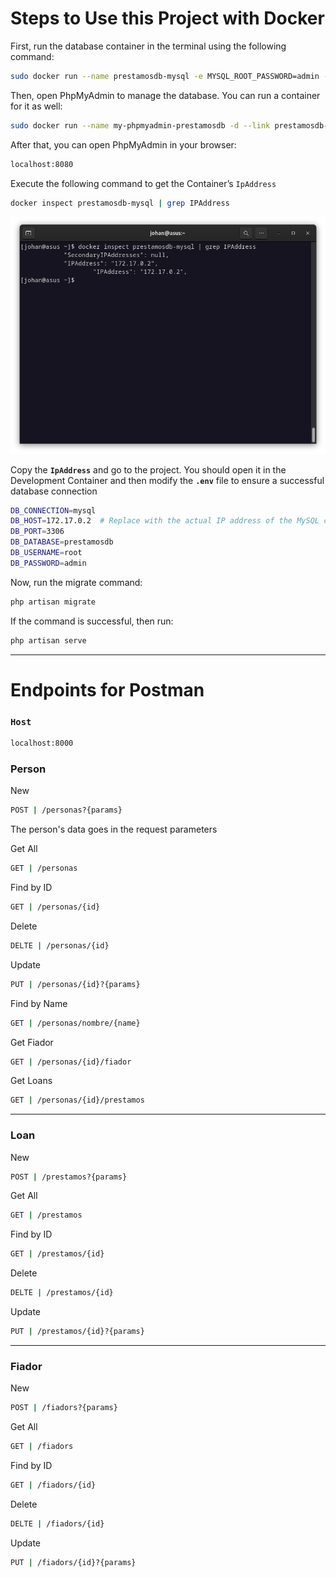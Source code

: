 # Steps to Use this Project with Docker

First, run the database container in the terminal using the following command:

```bash
sudo docker run --name prestamosdb-mysql -e MYSQL_ROOT_PASSWORD=admin -p 3306:3306 -d mysql:latest
```

Then, open PhpMyAdmin to manage the database. You can run a container for it as well:

```bash
sudo docker run --name my-phpmyadmin-prestamosdb -d --link prestamosdb-mysql:db -p 8080:80 phpmyadmin/phpmyadmin
```

After that, you can open PhpMyAdmin in your browser:

```bash
localhost:8080
```

Execute the following command to get the Container’s `IpAddress`

```bash
docker inspect prestamosdb-mysql | grep IPAddress
```

![Untitled](img/1.png)

Copy the **`IpAddress`** and go to the project. You should open it in the Development Container and then modify the **`.env`** file to ensure a successful database connection

```bash
DB_CONNECTION=mysql
DB_HOST=172.17.0.2  # Replace with the actual IP address of the MySQL container
DB_PORT=3306
DB_DATABASE=prestamosdb
DB_USERNAME=root
DB_PASSWORD=admin
```

Now, run the migrate command:

```bash
php artisan migrate
```

If the command is successful, then run:

```bash
php artisan serve
```

---

# Endpoints for Postman

### `Host`

```bash
localhost:8000
```

### Person

New

```bash
POST | /personas?{params}
```

The person's data goes in the request parameters

Get All

```bash
GET | /personas
```

Find by ID

```bash
GET | /personas/{id}
```

Delete

```bash
DELTE | /personas/{id}
```

Update

```bash
PUT | /personas/{id}?{params}
```

Find by Name

```bash
GET | /personas/nombre/{name}
```

Get Fiador

```bash
GET | /personas/{id}/fiador
```

Get Loans

```bash
GET | /personas/{id}/prestamos
```

---

### Loan

New

```bash
POST | /prestamos?{params}
```

Get All

```bash
GET | /prestamos
```

Find by ID

```bash
GET | /prestamos/{id}
```

Delete

```bash
DELTE | /prestamos/{id}
```

Update

```bash
PUT | /prestamos/{id}?{params}
```

---

### Fiador

New

```bash
POST | /fiadors?{params}
```

Get All

```bash
GET | /fiadors
```

Find by ID

```bash
GET | /fiadors/{id}
```

Delete

```bash
DELTE | /fiadors/{id}
```

Update

```bash
PUT | /fiadors/{id}?{params}
```